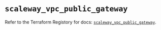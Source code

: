 # `scaleway_vpc_public_gateway`

Refer to the Terraform Registory for docs: [`scaleway_vpc_public_gateway`](https://registry.terraform.io/providers/scaleway/scaleway/2.27.0/docs/resources/vpc_public_gateway).
